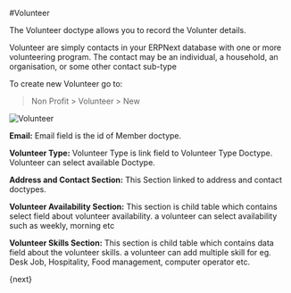 <!-- add-breadcrumbs -->
#Volunteer

The Volunteer doctype allows you to record the Volunter details.

Volunteer are simply contacts in your ERPNext database with one or more volunteering program. The contact may be an individual, a household, an organisation, or some other contact sub-type

To create new Volunteer go to:

> Non Profit > Volunteer > New

<img class="screenshot" alt="Volunteer" src="{{docs_base_url}}/v12/assets/img/non_profit/volunteer/volunteer.png">

**Email:** Email field is the id of Member doctype.

**Volunteer Type:** Volunteer Type is link field to Volunteer Type Doctype. Volunteer can select available Doctype.

**Address and Contact Section:** This Section linked to address and contact doctypes.

**Volunteer Availability Section:** This section is child table which contains select field about volunteer availability. a volunteer can select availability such as weekly, morning etc

**Volunteer Skills Section:** This section is child table which contains data field about the volunteer skills. a volunteer can add multiple skill for eg. Desk Job,
Hospitality, Food management, computer operator etc.

{next}